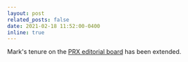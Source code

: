 ```yaml
---
layout: post
related_posts: false
date: 2021-02-18 11:52:00-0400
inline: true
---
```


Mark's tenure on the [PRX editorial board](https://journals.aps.org/prx/staff) has been extended.
